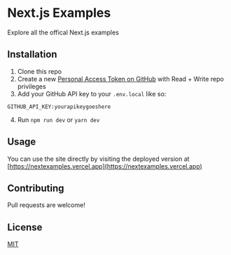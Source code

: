 # Next.js Examples

Explore all the offical Next.js examples

## Installation

1. Clone this repo
2. Create a new [Personal Access Token on GitHub](https://github.com/settings/tokens/new) with Read + Write repo privileges
3. Add your GitHub API key to your `.env.local` like so:
```env
GITHUB_API_KEY:yourapikeygoeshere
```
4. Run `npm run dev` or `yarn dev`

## Usage

You can use the site directly by visiting the deployed version at [https://nextexamples.vercel.app](https://nextexamples.vercel.app)

## Contributing
Pull requests are welcome!

## License
[MIT](https://choosealicense.com/licenses/mit/)